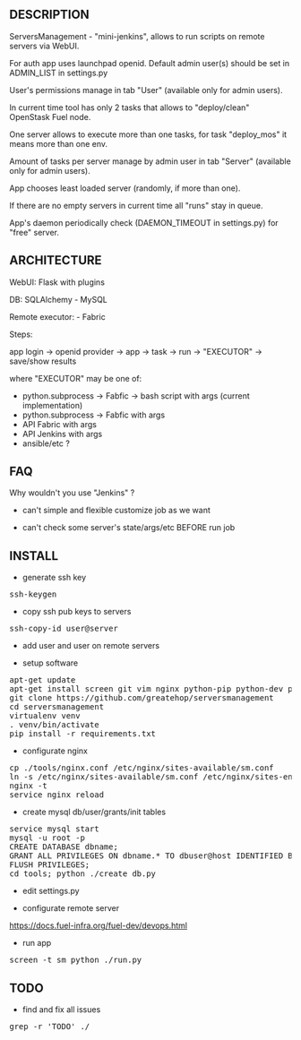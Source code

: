 ## DESCRIPTION

ServersManagement - "mini-jenkins", allows to run scripts on remote servers via WebUI.


For auth app uses launchpad openid. Default admin user(s) should be set in ADMIN_LIST in settings.py

User's permissions manage in tab "User" (available only for admin users).


In current time tool has only 2 tasks that allows to "deploy/clean" OpenStask Fuel node.


One server allows to execute more than one tasks, for task "deploy_mos" it means more than one env.

Amount of tasks per server manage by admin user in tab "Server" (available only for admin users).

App chooses least loaded server (randomly, if more than one).


If there are no empty servers in current time all "runs" stay in queue.

App's daemon periodically check (DAEMON_TIMEOUT in settings.py) for "free" server.


## ARCHITECTURE

WebUI: Flask with plugins

DB: SQLAlchemy - MySQL

Remote executor: - Fabric

Steps:

app login -> openid provider -> app -> task -> run -> "EXECUTOR" -> save/show results

where "EXECUTOR" may be one of:
- python.subprocess -> Fabfic -> bash script with args (current implementation)
- python.subprocess -> Fabfic with args
- API Fabric with args
- API Jenkins with args
- ansible/etc ?

## FAQ

Why wouldn't you use "Jenkins" ?

- can't simple and flexible customize job as we want

- can't check some server's state/args/etc BEFORE run job

## INSTALL

- generate ssh key

<pre>
ssh-keygen
</pre>

- copy ssh pub keys to servers

<pre>
ssh-copy-id user@server
</pre>

- add user and user on remote servers

- setup software

<pre>
apt-get update
apt-get install screen git vim nginx python-pip python-dev python-virtualenv mysql-server libmysqlclient-dev
git clone https://github.com/greatehop/serversmanagement
cd serversmanagement
virtualenv venv
. venv/bin/activate
pip install -r requirements.txt
</pre>

- configurate nginx

<pre>
cp ./tools/nginx.conf /etc/nginx/sites-available/sm.conf
ln -s /etc/nginx/sites-available/sm.conf /etc/nginx/sites-enabled/
nginx -t
service nginx reload
</pre>

- create mysql db/user/grants/init tables

<pre>
service mysql start
mysql -u root -p
CREATE DATABASE dbname;
GRANT ALL PRIVILEGES ON dbname.* TO dbuser@host IDENTIFIED BY password WITH GRANT OPTION;
FLUSH PRIVILEGES;
cd tools; python ./create_db.py
</pre>

- edit settings.py

- configurate remote server

https://docs.fuel-infra.org/fuel-dev/devops.html

- run app

<pre>
screen -t sm python ./run.py
</pre>

## TODO

- find and fix all issues

<pre>
grep -r 'TODO' ./
</pre>
